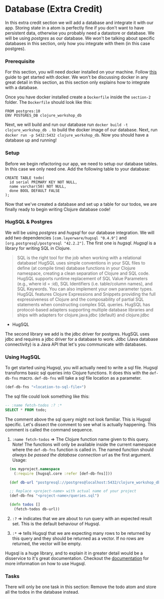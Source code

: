 # Database (Extra Credit)

In this extra credit section we will add a database and integrate it with our app. Storing state in a atom is perfectly fine if you don't want to have persistent data, otherwise you probably need a datastore or database. We will be using _postgres_ as our database. We won't be talking about specific databases in this section, only how you integrate with them (in this case postgres).

### Prerequisite

For this section, you will need docker installed on your machine. Follow [this](https://runnable.com/docker/getting-started/) guide to get started with docker. We won't be discussing docker in any great detail in this section, as this section only explains how to integrate with a database.

Once you have docker installed create a `Dockerfile` inside the `section-2` folder. The `Dockerfile` should look like this:

```
FROM postgres:10
ENV POSTGRES_DB clojure_workshop_db
```

Next, we will build and run our database
run `docker build -t clojure_workshop_db .` to build the docker image of our database. Next, run `docker run -p 5432:5432 clojure_workshop_db`.
Now you should have a database up and running!

### Setup

Before we begin refactoring our app, we need to setup our database tables. In this case we only need one. Add the following table to your database:

```
CREATE TABLE todo(
  id serial PRIMARY KEY NOT NULL,
  name varchar(50) NOT NULL,
  done BOOL DEFAULT FALSE
);
```

Now that we've created a database and set up a table for our todos, we are finally ready to begin writing Clojure database code!

### HugSQL & Postgres

We will be using *postgres* and *hugsql* for our database integration. We will add two dependencies `[com.layerware/hugsql "0.4.9"]` and `[org.postgresql/postgresql "42.2.2"]`. The first one is *hugsql*. *Hugsql* is a library for writing SQL in Clojure.

>SQL is the right tool for the job when working with a relational database!
HugSQL uses simple conventions in your SQL files to define (at compile time) database functions in your Clojure namespace, creating a clean separation of Clojure and SQL code.
HugSQL supports runtime replacement of SQL Value Parameters (e.g., where id = :id), SQL Identifiers (i.e. table/column names), and SQL Keywords. You can also implement your own parameter types.
HugSQL features Clojure Expressions and Snippets providing the full expressiveness of Clojure and the composability of partial SQL statements when constructing complex SQL queries.
HugSQL has protocol-based adapters supporting multiple database libraries and ships with adapters for clojure.java.jdbc (default) and clojure.jdbc

- HugSQL

The second library we add is the jdbc driver for postgres. HugSQL uses jdbc and requires a jdbc driver for a database to work. Jdbc (Java database connectivity) is a Java API that let's you communicate with databases.

### Using HugSQL

To get started using Hugsql, you will actually need to write a sql file. Hugsql transforms basic sql queries into Clojure functions. It does this with the `def-db-fns` macro. `def-db-fns` will take a sql file location as a parameter.

```clojure
(def-db-fns "<location-to-sql-file>")
```
The sql file could look something like this:

```sql
-- :name fetch-todos :? :*
SELECT * FROM todo;
```

The comment above the sql query might not look familiar. This is Hugsql specific. Let's dissect the comment to see what is actually happening. This comment is called the command sequence.

1. `:name fetch-todos` => The Clojure function name given to this query. Note! The functions will only be available inside the current namespace where the `def-db-fns` function is called in. The named function should *always be passed the database connection url* as the first argument.
Usage:
```clojure
  (ns myproject.namespace
    (:require [hugsql.core :refer [def-db-fns]]))

  (def db-url "postgresql://postgres@localhost:5432/clojure_workshop_db")

  ;; Replace <project-name> with actual name of your project
  (def-db-fns "<project-name>/queries.sql")

  (defn todos []
    (fetch-todos db-url))
```

2. `:?` => indicates that we are about to run query with an expected result set. This is the default behaviour of Hugsql.

3. `:*` => tells Hugsql that we are expecting many rows to be returned by this query and they should be returned as a vector. If no rows are returned, the vector will be empty.

Hugsql is a huge library, and to explain it in greater detail would be a disservice to it's great documentation. Checkout the [documentation](https://www.hugsql.org/#detail) for more information on how to use Hugsql.


### Tasks

There will only be one task in this section: Remove the todo atom and store all the todos in the database instead.
